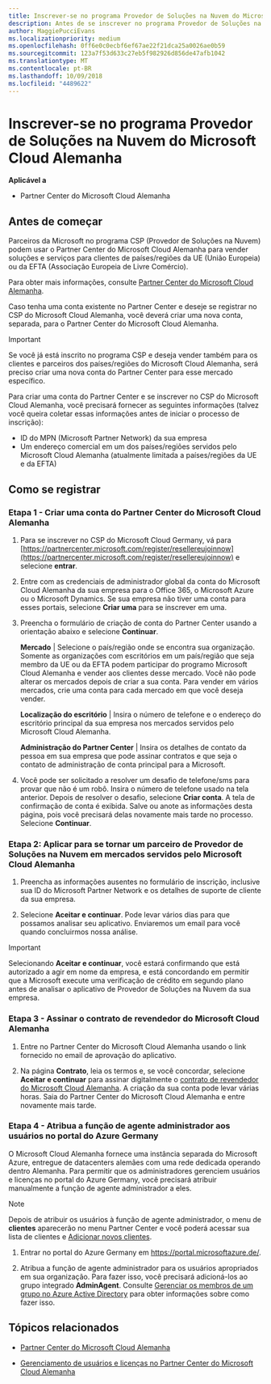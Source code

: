 ```yaml
---
title: Inscrever-se no programa Provedor de Soluções na Nuvem do Microsoft Cloud Alemanha | Partner Center do Microsoft Cloud Alemanha
description: Antes de se inscrever no programa Provedor de Soluções na Nuvem do Microsoft Cloud Alemanha, saiba mais sobre os requisitos do programa CSP.
author: MaggiePucciEvans
ms.localizationpriority: medium
ms.openlocfilehash: 0ff6e0c0ecbf6ef67ae22f21dca25a0026ae0b59
ms.sourcegitcommit: 123a7f53d633c27eb5f982926d856de47afb1042
ms.translationtype: MT
ms.contentlocale: pt-BR
ms.lasthandoff: 10/09/2018
ms.locfileid: "4489622"
---
```

# <a name="enroll-in-the-cloud-solution-provider-program-for-microsoft-cloud-germany"></a>Inscrever-se no programa Provedor de Soluções na Nuvem do Microsoft Cloud Alemanha

**Aplicável a**

-  Partner Center do Microsoft Cloud Alemanha

## <a name="before-you-begin"></a>Antes de começar

Parceiros da Microsoft no programa CSP (Provedor de Soluções na Nuvem) podem usar o Partner Center do Microsoft Cloud Alemanha para vender soluções e serviços para clientes de países/regiões da UE (União Europeia) ou da EFTA (Associação Europeia de Livre Comércio).

Para obter mais informações, consulte [Partner Center do Microsoft Cloud Alemanha](partner-center-for-microsoft-cloud-germany.md).

Caso tenha uma conta existente no Partner Center e deseje se registrar no CSP do Microsoft Cloud Alemanha, você deverá criar uma nova conta, separada, para o Partner Center do Microsoft Cloud Alemanha.

> [!IMPORTANT]  
> Se você já está inscrito no programa CSP e deseja vender também para os clientes e parceiros dos países/regiões do Microsoft Cloud Alemanha, será preciso criar uma nova conta do Partner Center para esse mercado específico.  

Para criar uma conta do Partner Center e se inscrever no CSP do Microsoft Cloud Alemanha, você precisará fornecer as seguintes informações (talvez você queira coletar essas informações antes de iniciar o processo de inscrição):

-  ID do MPN (Microsoft Partner Network) da sua empresa 
-  Um endereço comercial em um dos países/regiões servidos pelo Microsoft Cloud Alemanha (atualmente limitada a países/regiões da UE e da EFTA) 

## <a name="how-to-enroll"></a>Como se registrar 

### <a name="step-1---create-an-account-for-partner-center-for-microsoft-cloud-germany"></a>Etapa 1 - Criar uma conta do Partner Center do Microsoft Cloud Alemanha 

1.  Para se inscrever no CSP do Microsoft Cloud Germany, vá para [https://partnercenter.microsoft.com/register/resellereujoinnow](https://partnercenter.microsoft.com/register/resellereujoinnow) e selecione **entrar**. 

2.  Entre com as credenciais de administrador global da conta do Microsoft Cloud Alemanha da sua empresa para o Office 365, o Microsoft Azure ou o Microsoft Dynamics. Se sua empresa não tiver uma conta para esses portais, selecione **Criar uma** para se inscrever em uma.

3.  Preencha o formulário de criação de conta do Partner Center usando a orientação abaixo e selecione **Continuar**.   

    **Mercado** | Selecione o país/região onde se encontra sua organização. Somente as organizações com escritórios em um país/região que seja membro da UE ou da EFTA podem participar do programo Microsoft Cloud Alemanha e vender aos clientes desse mercado. Você não pode alterar os mercados depois de criar a sua conta. Para vender em vários mercados, crie uma conta para cada mercado em que você deseja vender.

    **Localização do escritório** | Insira o número de telefone e o endereço do escritório principal da sua empresa nos mercados servidos pelo Microsoft Cloud Alemanha.

    **Administração do Partner Center** | Insira os detalhes de contato da pessoa em sua empresa que pode assinar contratos e que seja o contato de administração de conta principal para a Microsoft. 

4.  Você pode ser solicitado a resolver um desafio de telefone/sms para provar que não é um robô. Insira o número de telefone usado na tela anterior. Depois de resolver o desafio, selecione **Criar conta**. A tela de confirmação de conta é exibida. Salve ou anote as informações desta página, pois você precisará delas novamente mais tarde no processo. Selecione **Continuar**.

### <a name="step-2---apply-to-become-a-cloud-solution-provider-partner-in-markets-served-by-microsoft-cloud-germany"></a>Etapa 2: Aplicar para se tornar um parceiro de Provedor de Soluções na Nuvem em mercados servidos pelo Microsoft Cloud Alemanha 

1.  Preencha as informações ausentes no formulário de inscrição, inclusive sua ID do Microsoft Partner Network e os detalhes de suporte de cliente da sua empresa. 

2.  Selecione **Aceitar e continuar**. Pode levar vários dias para que possamos analisar seu aplicativo. Enviaremos um email para você quando concluirmos nossa análise.

> [!IMPORTANT]  
> Selecionando **Aceitar e continuar**, você estará confirmando que está autorizado a agir em nome da empresa, e está concordando em permitir que a Microsoft execute uma verificação de crédito em segundo plano antes de analisar o aplicativo de Provedor de Soluções na Nuvem da sua empresa.

### <a name="step-3---sign-the-reseller-agreement-for-microsoft-cloud-germany"></a>Etapa 3 - Assinar o contrato de revendedor do Microsoft Cloud Alemanha 

1. Entre no Partner Center do Microsoft Cloud Alemanha usando o link fornecido no email de aprovação do aplicativo. 

2. Na página **Contrato**, leia os termos e, se você concordar, selecione **Aceitar e continuar** para assinar digitalmente o [contrato de revendedor do Microsoft Cloud Alemanha](https://go.microsoft.com/fwlink/p/?linkid=831385). A criação da sua conta pode levar várias horas. Saia do Partner Center do Microsoft Cloud Alemanha e entre novamente mais tarde.

### <a name="step-4---assign-users-to-the-admin-agent-role-in-the-azure-germany-portal"></a>Etapa 4 - Atribua a função de agente administrador aos usuários no portal do Azure Germany 

O Microsoft Cloud Alemanha fornece uma instância separada do Microsoft Azure, entregue de datacenters alemães com uma rede dedicada operando dentro Alemanha. Para permitir que os administradores gerenciem usuários e licenças no portal do Azure Germany, você precisará atribuir manualmente a função de agente administrador a eles.

> [!NOTE]  
> Depois de atribuir os usuários à função de agente administrador, o menu de **clientes** aparecerão no menu Partner Center e você poderá acessar sua lista de clientes e [Adicionar novos clientes](add-a-new-customer.md).   

1.  Entrar no portal do Azure Germany em https://portal.microsoftazure.de/.

2.  Atribua a função de agente administrador para os usuários apropriados em sua organização. Para fazer isso, você precisará adicioná-los ao grupo integrado **AdminAgent**. Consulte [Gerenciar os membros de um grupo no Azure Active Directory](https://docs.microsoft.com/azure/active-directory/active-directory-groups-members-azure-portal) para obter informações sobre como fazer isso.
 

## <a name="related-topics"></a>Tópicos relacionados

-  [Partner Center do Microsoft Cloud Alemanha](partner-center-for-microsoft-cloud-germany.md)

-  [Gerenciamento de usuários e licenças no Partner Center do Microsoft Cloud Alemanha](user-management-in-partner-center-for-microsoft-cloud-germany.md)


